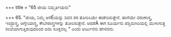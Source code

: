 +++
title = "65 ಜೀಯ ನಿಮ್ಮರ್ತಿಯನು"

+++
65. "ಜೀಯ, ನಿಮ್ಮ ಆಸೆÉಯನ್ನು ಶಿವನ ಶರ ತೋರಿಸಿಯೇ ಈಡೇರಿಸುತ್ತೇನೆ. ಹಾಗೆಯೇ ವರುಣಾಸ್ತ್ರ, ಇಂದ್ರಾಸ್ತ್ರ, ಆಗ್ನೇಯಾಸ್ತ್ರ, ಕೌಬೇರಾಸ್ತ್ರಗಳನ್ನು ತೋರಿಸುತ್ತೇನೆ. ಆದರೆÀ ಈಗ ಸೂರ್ಯನು ಪಶ್ಚಿಮಗಿರಿಯಲ್ಲಿ ಮುಳುಗುತ್ತ ಸಂಜೆಯಾಗುತ್ತಿರುವುದರಿಂದ ಅದು ಸೂಕ್ತವಲ್ಲ " ಎಂದು ಅರ್ಜುನನು ಹೇಳಿದನು.